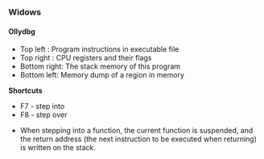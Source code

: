 ### Widows

#### Ollydbg

+ Top left : Program instructions in executable file
+ Top right : CPU registers and their flags
+ Bottom right: The stack memory of this program
+ Bottom left: Memory dump of a region in memory

**Shortcuts**
  * F7 - step into
  * F8 - step over


+ When stepping into a function, the current function is suspended, and the return address (the next instruction to be executed when returning) is written on the stack.
